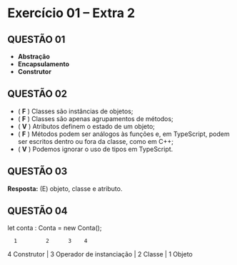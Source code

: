 # Exercício 01 – Extra 2

## QUESTÃO 01

- **Abstração**
- **Encapsulamento**
- **Construtor**

## QUESTÃO 02

- ( **F** ) Classes são instâncias de objetos;
- ( **F** ) Classes são apenas agrupamentos de métodos;
- ( **V** ) Atributos definem o estado de um objeto;
- ( **F** ) Métodos podem ser análogos às funções e, em TypeScript, podem ser escritos dentro ou fora da classe, como em C++;
- ( **V** ) Podemos ignorar o uso de tipos em TypeScript.

## QUESTÃO 03

**Resposta:** (E) objeto, classe e atributo.

## QUESTÃO 04

  let conta : Conta = new Conta();
  
      1         2      3    4

4	Construtor |
3	Operador de instanciação |
2	Classe |
1	Objeto

